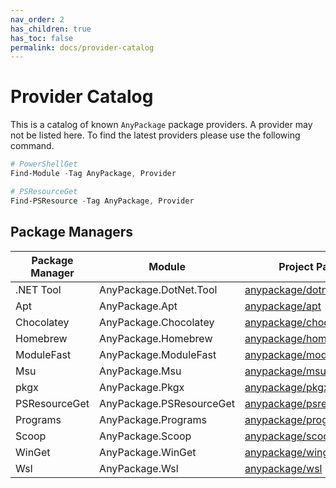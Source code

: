 ```yaml
---
nav_order: 2
has_children: true
has_toc: false
permalink: docs/provider-catalog
---
```


# Provider Catalog

This is a catalog of known `AnyPackage` package providers.
A provider may not be listed here.
To find the latest providers please use the following command.

```powershell
# PowerShellGet
Find-Module -Tag AnyPackage, Provider

# PSResourceGet
Find-PSResource -Tag AnyPackage, Provider
```

## Package Managers

| Package Manager | Module                   | Project Page    |
| --------------- | ------------------------ | --------------- |
| .NET Tool       | AnyPackage.DotNet.Tool   | [anypackage/dotnet-tool] |
| Apt             | AnyPackage.Apt           | [anypackage/apt] |
| Chocolatey      | AnyPackage.Chocolatey    | [anypackage/chocolatey] |
| Homebrew        | AnyPackage.Homebrew      | [anypackage/homebrew] |
| ModuleFast      | AnyPackage.ModuleFast    | [anypackage/modulefast] |
| Msu             | AnyPackage.Msu           | [anypackage/msu] |
| pkgx            | AnyPackage.Pkgx          | [anypackage/pkgx] |
| PSResourceGet   | AnyPackage.PSResourceGet | [anypackage/psresourceget] |
| Programs        | AnyPackage.Programs      | [anypackage/programs] |
| Scoop           | AnyPackage.Scoop         | [anypackage/scoop] |
| WinGet          | AnyPackage.WinGet        | [anypackage/winget] |
| Wsl             | AnyPackage.Wsl           | [anypackage/wsl] |

[anypackage/dotnet-tool]: https://github.com/anypackage/dotnet-tool
[anypackage/apt]: https://github.com/anypackage/apt
[anypackage/chocolatey]: https://github.com/anypackage/chocolatey
[anypackage/homebrew]: https://github.com/anypackage/homebrew
[anypackage/modulefast]: https://github.com/anypackage/modulefast
[anypackage/msu]: https://github.com/anypackage/msu
[anypackage/pkgx]: https://github.com/anypackage/pkgx
[anypackage/psresourceget]: https://github.com/anypackage/psresourceget
[anypackage/programs]: https://github.com/anypackage/programs
[anypackage/scoop]: https://github.com/anypackage/scoop
[anypackage/winget]: https://github.com/anypackage/winget
[anypackage/wsl]: https://github.com/anypackage/wsl
